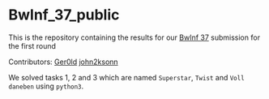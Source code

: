 # BwInf_37_public
This is the repository containing the results for our [BwInf 37](https://bwinf.de/bundeswettbewerb/) submission for the first round

Contributors:
[Ger0ld](https://github.com/Ger0ld)
[john2ksonn](https://github.com/john2ksonn)

We solved tasks 1, 2 and 3 which are named `Superstar`, `Twist` and `Voll daneben` using `python3`.
